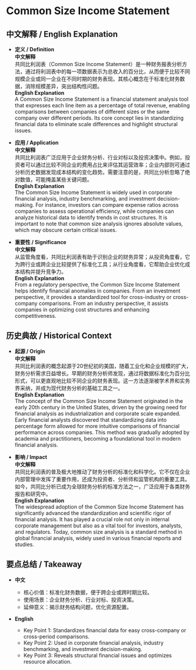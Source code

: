 # Common Size Income Statement

## 中文解释 / English Explanation

* **定义 / Definition**  
  **中文解释**  
  共同比利润表（Common Size Income Statement）是一种财务报表分析方法，通过将利润表中的每一项数据表示为总收入的百分比，从而便于比较不同规模企业或同一企业在不同时期的财务表现。其核心概念在于标准化财务数据，消除规模差异，突出结构性问题。  
  **English Explanation**  
  A Common Size Income Statement is a financial statement analysis tool that expresses each line item as a percentage of total revenue, enabling comparisons between companies of different sizes or the same company over different periods. Its core concept lies in standardizing financial data to eliminate scale differences and highlight structural issues.

* **应用 / Application**  
  **中文解释**  
  共同比利润表广泛应用于企业财务分析、行业对标以及投资决策中。例如，投资者可以通过比较不同企业的费用占比来评估其运营效率；企业内部则可通过分析历史数据发现成本结构的变化趋势。需要注意的是，共同比分析忽略了绝对数值，可能掩盖某些关键问题。  
  **English Explanation**  
  The Common Size Income Statement is widely used in corporate financial analysis, industry benchmarking, and investment decision-making. For instance, investors can compare expense ratios across companies to assess operational efficiency, while companies can analyze historical data to identify trends in cost structures. It is important to note that common size analysis ignores absolute values, which may obscure certain critical issues.

* **重要性 / Significance**  
  **中文解释**  
  从监管角度看，共同比利润表有助于识别企业的财务异常；从投资角度看，它为跨行业或跨企业比较提供了标准化工具；从行业角度看，它帮助企业优化成本结构并提升竞争力。  
  **English Explanation**  
  From a regulatory perspective, the Common Size Income Statement helps identify financial anomalies in companies. From an investment perspective, it provides a standardized tool for cross-industry or cross-company comparisons. From an industry perspective, it assists companies in optimizing cost structures and enhancing competitiveness.

## 历史典故 / Historical Context

* **起源 / Origin**  
  **中文解释**  
  共同比利润表的概念起源于20世纪初的美国，随着工业化和企业规模的扩大，财务分析需求日益增长。早期的财务分析师发现，通过将数据标准化为百分比形式，可以更直观地比较不同企业的财务表现。这一方法逐渐被学术界和实务界采纳，并成为现代财务分析的基础工具之一。  
  **English Explanation**  
  The concept of the Common Size Income Statement originated in the early 20th century in the United States, driven by the growing need for financial analysis as industrialization and corporate scale expanded. Early financial analysts discovered that standardizing data into percentage form allowed for more intuitive comparisons of financial performance across companies. This method was gradually adopted by academia and practitioners, becoming a foundational tool in modern financial analysis.

* **影响 / Impact**  
  **中文解释**  
  共同比利润表的普及极大地推动了财务分析的标准化和科学化。它不仅在企业内部管理中发挥了重要作用，还成为投资者、分析师和监管机构的重要工具。如今，共同比分析已成为全球财务分析的标准方法之一，广泛应用于各类财务报告和研究中。  
  **English Explanation**  
  The widespread adoption of the Common Size Income Statement has significantly advanced the standardization and scientific rigor of financial analysis. It has played a crucial role not only in internal corporate management but also as a vital tool for investors, analysts, and regulators. Today, common size analysis is a standard method in global financial analysis, widely used in various financial reports and studies.

## 要点总结 / Takeaway

* **中文**  
  - 核心价值：标准化财务数据，便于跨企业或跨时期比较。  
  - 使用场景：企业财务分析、行业对标、投资决策。  
  - 延伸意义：揭示财务结构问题，优化资源配置。  

* **English**  
  - Key Point 1: Standardizes financial data for easy cross-company or cross-period comparisons.  
  - Key Point 2: Used in corporate financial analysis, industry benchmarking, and investment decision-making.  
  - Key Point 3: Reveals structural financial issues and optimizes resource allocation.